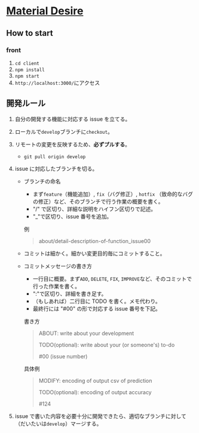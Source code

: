 # [Material Desire](https://material-desire-c5ada.web.app/)

## How to start

### front

1. `cd client`
1. `npm install`
1. `npm start`
1. `http://localhost:3000/`にアクセス

## 開発ルール

1. 自分の開発する機能に対応する issue を立てる。

1. ローカルで`develop`ブランチに`checkout`。

1. リモートの変更を反映するため、**必ずプルする**。

   - `git pull origin develop`

1. issue に対応したブランチを切る。

   - ブランチの命名

     - まず`feature`（機能追加）, `fix`（バグ修正）, `hotfix` （致命的なバグの修正）など、そのブランチで行う作業の概要を書く。
     - "/" で区切り、詳細な説明をハイフン区切りで記述。
     - "\_"で区切り、issue 番号を追加。

     例

     > about/detail-description-of-function_issue00

   - コミットは細かく。細かい変更目的毎にコミットすること。

   - コミットメッセージの書き方

     - 一行目に概要。まず`ADD`, `DELETE`, `FIX`, `IMPROVE`など、そのコミットで行った作業を書く。
     - ":"で区切り、詳細を書き足す。
     - （もしあれば）二行目に TODO を書く。メモ代わり。
     - 最終行には "#00" の形で対応する issue 番号を下記。

     書き方

     > ABOUT: write about your development
     >
     > TODO(optional): write about your (or someone's) to-do
     >
     > #00 (issue number)

     具体例

     > MODIFY: encoding of output csv of prediction
     >
     > TODO(optional): encoding of output accuracy
     >
     > #124

1. issue で書いた内容を必要十分に開発できたら、適切なブランチに対して（だいたいは`develop`）マージする。
